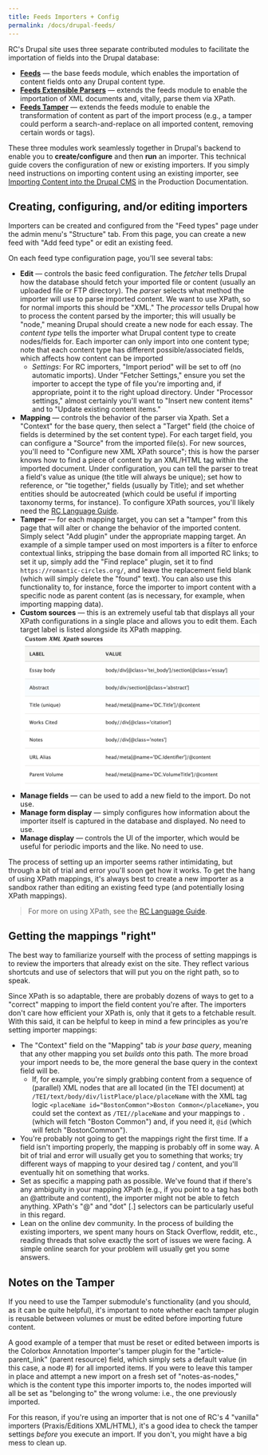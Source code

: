 ```yaml
---
title: Feeds Importers + Config
permalink: /docs/drupal-feeds/
---
```


RC's Drupal site uses three separate contributed modules to facilitate the importation of fields into the Drupal database:

- [**Feeds**](https://www.drupal.org/project/feeds) — the base feeds module, which enables the importation of content fields onto any Drupal content type.
- [**Feeds Extensible Parsers**](https://www.drupal.org/project/feeds_ex) — extends the feeds module to enable the importation of XML documents and, vitally, parse them via XPath.
- [**Feeds Tamper**](https://www.drupal.org/project/feeds_tamper) — extends the feeds module to enable the transformation of content as part of the import process (e.g., a tamper could perform a search-and-replace on all imported content, removing certain words or tags).

These three modules work seamlessly together in Drupal's backend to enable you to **create/configure** and then **run** an importer. This technical guide covers the configuration of new or existing importers. If you simply need instructions on importing content using an existing importer, see [Importing Content into the Drupal CMS](../drupal-import/) in the Production Documentation.

## Creating, configuring, and/or editing importers

Importers can be created and configured from the "Feed types" page under the admin menu's "Structure" tab. From this page, you can create a new feed with "Add feed type" or edit an existing feed.

On each feed type configuration page, you'll see several tabs:

- **Edit** — controls the basic feed configuration. The *fetcher* tells Drupal how the database should fetch your imported file or content (usually an uploaded file or FTP directory). The *parser* selects what method the importer will use to parse imported content. We want to use XPath, so for normal imports this should be "XML." The *processor* tells Drupal how to process the content parsed by the importer; this will usually be "node," meaning Drupal should create a new node for each essay. The *content type* tells the importer what Drupal content type to create nodes/fields for. Each importer can only import into one content type; note that each content type has different possible/associated fields, which affects how content can be imported
  - *Settings*: For RC importers, "Import period" will be set to off (no automatic imports). Under "Fetcher Settings," ensure you set the importer to accept the type of file you're importing and, if appropriate, point it to the right upload directory. Under "Processor settings," almost certainly you'll want to "Insert new content items" and to "Update existing content items."
- **Mapping** — controls the behavior of the parser via Xpath. Set a "Context" for the base query, then select a "Target" field (the choice of fields is determined by the set content type). For each target field, you can configure a "Source" from the imported file(s). For new sources, you'll need to "Configure new XML XPath source"; this is how the parser knows how to find a piece of content by an XML/HTML tag within the imported document. Under configuration, you can tell the parser to treat a field's value as unique (the title will always be unique); set how to reference, or "tie together," fields (usually by Title); and set whether entities should be autocreated (which could be useful if importing taxonomy terms, for instance). To configure XPath sources, you'll likely need the [RC Language Guide](../rc-languages/).
- **Tamper** — for each mapping target, you can set a "tamper" from this page that will alter or change the behavior of the imported content. Simply select "Add plugin" under the appropriate mapping target. An example of a simple tamper used on most importers is a filter to enforce contextual links, stripping the base domain from all imported RC links; to set it up, simply add the "Find replace" plugin, set it to find `https://romantic-circles.org/`, and leave the replacement field blank (which will simply delete the "found" text). You can also use this functionality to, for instance, force the importer to import content with a specific node as parent content (as is necessary, for example, when importing mapping data).
- **Custom sources** — this is an extremely useful tab that displays all your XPath configurations in a single place and allows you to edit them. Each target label is listed alongside its XPath mapping.
![Custom Sources screenshot with XPath mappings](/assets/img/Xpath-mapping.png)
- **Manage fields** — can be used to add a new field to the import. Do not use.
- **Manage form display** — simply configures how information about the importer itself is captured in the database and displayed. No need to use.
- **Manage display** — controls the UI of the importer, which would be useful for periodic imports and the like. No need to use.

The process of setting up an importer seems rather intimidating, but through a bit of trial and error you'll soon get how it works. To get the hang of using XPath mappings, it's always best to create a new importer as a sandbox rather than editing an existing feed type (and potentially losing XPath mappings).

>For more on using XPath, see the [RC Language Guide](../rc-languages/).

## Getting the mappings "right"

The best way to familiarize yourself with the process of setting mappings is to review the importers that already exist on the site. They reflect various shortcuts and use of selectors that will put you on the right path, so to speak.

Since XPath is so adaptable, there are probably dozens of ways to get to a "correct" mapping to import the field content you're after. The importers don't care how efficient your XPath is, only that it gets to a fetchable result. With this said, it can be helpful to keep in mind a few principles as you're setting importer mappings:

- The "Context" field on the "Mapping" tab *is your base query*, meaning that any other mapping you set *builds onto* this path. The more broad your import needs to be, the more general the base query in the context field will be.
  - If, for example, you're simply grabbing content from a sequence of (parallel) XML nodes that are all located (in the TEI document) at `/TEI/text/body/div/listPlace/place/placeName` with the XML tag logic `<placeName id="BostonCommon">Boston Common</placeName>`, you could set the context as `/TEI//placeName` and your mappings to `.` (which will fetch "Boston Common") and, if you need it, `@id` (which will fetch "BostonCommon").
- You're probably not going to get the mappings right the first time. If a field isn't importing properly, the mapping is probably off in some way. A bit of trial and error will usually get you to something that works; try different ways of mapping to your desired tag / content, and you'll eventually hit on something that works.
- Set as specific a mapping path as possible. We've found that if there's any ambiguity in your mapping XPath (e.g., if you point to a tag has both an @attribute and content), the importer might not be able to fetch anything. XPath's "@" and "dot" [.] selectors can be particularly useful in this regard.
- Lean on the online dev community. In the process of building the existing importers, we spent many hours on Stack Overflow, reddit, etc., reading threads that solve exactly the sort of issues we were facing. A simple online search for your problem will usually get you some answers.

## Notes on the Tamper

If you need to use the Tamper submodule's functionality (and you should, as it can be quite helpful), it's important to note whether each tamper plugin is reusable between volumes or must be edited before importing future content.

A good example of a temper that must be reset or edited between imports is the Colorbox Annotation Importer's tamper plugin for the "article-parent_link" (parent resource) field, which simply sets a default value (in this case, a node #) for all imported items. If you were to leave this tamper in place and attempt a new import on a fresh set of "notes-as-nodes," which is the content type this importer imports to, the nodes imported will all be set as "belonging to" the wrong volume: i.e., the one previously imported.

For this reason, if you're using an importer that is not one of RC's 4 "vanilla" importers (Praxis/Editions XML/HTML), it's a good idea to check the tamper settings *before* you execute an import. If you don't, you might have a big mess to clean up.
